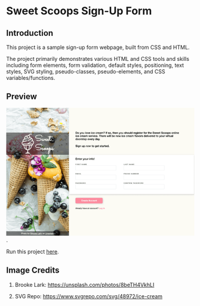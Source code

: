 # Sweet Scoops Sign-Up Form

## Introduction

This project is a sample sign-up form webpage, built from CSS and HTML.

The project primarily demonstrates various HTML and CSS tools and skills including form elements, form validation, default styles, positioning, text styles, SVG styling, pseudo-classes, pseudo-elements, and CSS variables/functions.

## Preview

![Sweet Scoops Sign-Up Form preview](./images/preview.png).

Run this project [here](https://xsherryhe.github.io/sign-up-form/).

## Image Credits

1. Brooke Lark: https://unsplash.com/photos/8beTH4VkhLI

2. SVG Repo: https://www.svgrepo.com/svg/48972/ice-cream
